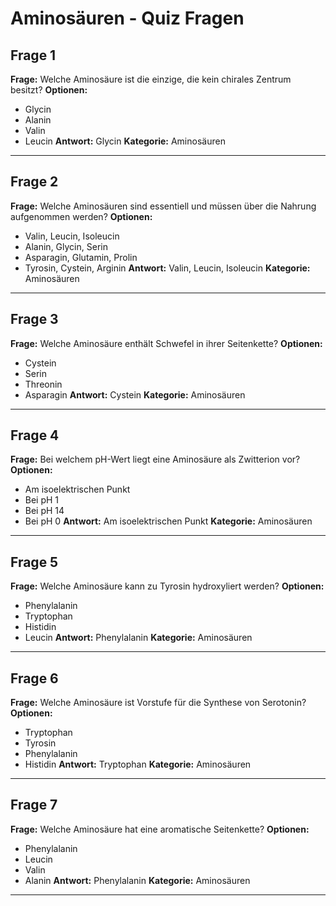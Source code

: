 # Aminosäuren - Quiz Fragen

## Frage 1
**Frage:** Welche Aminosäure ist die einzige, die kein chirales Zentrum besitzt?
**Optionen:**
- Glycin
- Alanin
- Valin
- Leucin
**Antwort:** Glycin
**Kategorie:** Aminosäuren

---

## Frage 2
**Frage:** Welche Aminosäuren sind essentiell und müssen über die Nahrung aufgenommen werden?
**Optionen:**
- Valin, Leucin, Isoleucin
- Alanin, Glycin, Serin
- Asparagin, Glutamin, Prolin
- Tyrosin, Cystein, Arginin
**Antwort:** Valin, Leucin, Isoleucin
**Kategorie:** Aminosäuren

---

## Frage 3
**Frage:** Welche Aminosäure enthält Schwefel in ihrer Seitenkette?
**Optionen:**
- Cystein
- Serin
- Threonin
- Asparagin
**Antwort:** Cystein
**Kategorie:** Aminosäuren

---

## Frage 4
**Frage:** Bei welchem pH-Wert liegt eine Aminosäure als Zwitterion vor?
**Optionen:**
- Am isoelektrischen Punkt
- Bei pH 1
- Bei pH 14
- Bei pH 0
**Antwort:** Am isoelektrischen Punkt
**Kategorie:** Aminosäuren

---

## Frage 5
**Frage:** Welche Aminosäure kann zu Tyrosin hydroxyliert werden?
**Optionen:**
- Phenylalanin
- Tryptophan
- Histidin
- Leucin
**Antwort:** Phenylalanin
**Kategorie:** Aminosäuren

---

## Frage 6
**Frage:** Welche Aminosäure ist Vorstufe für die Synthese von Serotonin?
**Optionen:**
- Tryptophan
- Tyrosin
- Phenylalanin
- Histidin
**Antwort:** Tryptophan
**Kategorie:** Aminosäuren

---

## Frage 7
**Frage:** Welche Aminosäure hat eine aromatische Seitenkette?
**Optionen:**
- Phenylalanin
- Leucin
- Valin
- Alanin
**Antwort:** Phenylalanin
**Kategorie:** Aminosäuren

---
